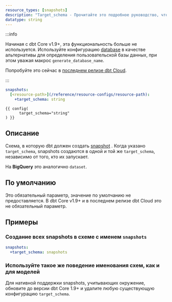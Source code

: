 ```yaml
---
resource_types: [snapshots]
description: "Target_schema - Прочитайте это подробное руководство, чтобы узнать о конфигурациях в dbt."
datatype: string
---
```


:::info

Начиная с dbt Core v1.9+, эта функциональность больше не используется. Используйте конфигурацию [database](/reference/resource-configs/database) в качестве альтернативы для определения пользовательской базы данных, при этом уважая макрос `generate_database_name`. 

Попробуйте это сейчас в [последнем релизе dbt Cloud](/docs/dbt-versions/cloud-release-tracks).

:::

<File name='dbt_project.yml'>

```yml
snapshots:
  [<resource-path>](/reference/resource-configs/resource-path):
    +target_schema: string

```

</File>

<File name='snapshots/<filename>.sql'>

```jinja2
{{ config(
      target_schema="string"
) }}

```

</File>

## Описание
Схема, в которую dbt должен создать [snapshot](/docs/build/snapshots) <Term id="table" />. Когда указано `target_schema`, snapshots создаются в одной и той же `target_schema`, независимо от того, кто их запускает.

На **BigQuery** это аналогично `dataset`.

## По умолчанию

<VersionBlock lastVersion="1.8" >Это обязательный параметр, значение по умолчанию не предоставляется. </VersionBlock>
<VersionBlock firstVersion="1.9.1">В dbt Core v1.9+ и в последнем релизе dbt Cloud это не обязательный параметр. </VersionBlock>

## Примеры
### Создание всех snapshots в схеме с именем `snapshots`

<File name='dbt_project.yml'>

```yml
snapshots:
  +target_schema: snapshots

```

</File>

<VersionBlock lastVersion="1.8" >

### Используйте такое же поведение именования схем, как и для моделей

Для нативной поддержки snapshots, учитывающих окружение, обновите до версии dbt Core 1.9+ и удалите любую существующую конфигурацию `target_schema`. 

</VersionBlock>
